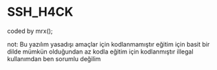# SSH_H4CK
coded by mrx();

not: Bu yazılım yasadışı amaçlar için kodlanmamıştır eğitim için basit bir dilde mümkün olduğundan az kodla eğitim için kodlanmıştır illegal kullanımdan ben sorumlu değilim
